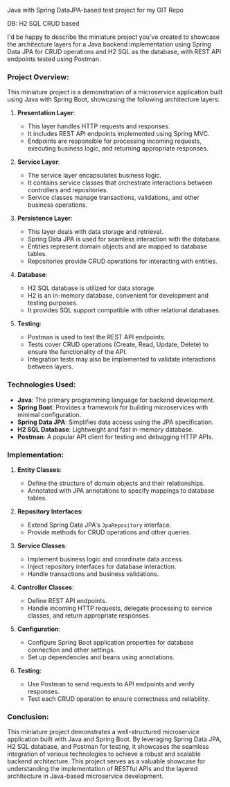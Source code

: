 Java with Spring DataJPA-based test project for my GIT Repo

DB: H2 SQL CRUD based

I'd be happy to describe the miniature project you've created to showcase the architecture layers for a Java backend implementation using Spring Data JPA for CRUD operations and H2 SQL as the database, with REST API endpoints tested using Postman.

### Project Overview:

This miniature project is a demonstration of a microservice application built using Java with Spring Boot, showcasing the following architecture layers:

1. **Presentation Layer**:
   - This layer handles HTTP requests and responses.
   - It includes REST API endpoints implemented using Spring MVC.
   - Endpoints are responsible for processing incoming requests, executing business logic, and returning appropriate responses.

2. **Service Layer**:
   - The service layer encapsulates business logic.
   - It contains service classes that orchestrate interactions between controllers and repositories.
   - Service classes manage transactions, validations, and other business operations.

3. **Persistence Layer**:
   - This layer deals with data storage and retrieval.
   - Spring Data JPA is used for seamless interaction with the database.
   - Entities represent domain objects and are mapped to database tables.
   - Repositories provide CRUD operations for interacting with entities.

4. **Database**:
   - H2 SQL database is utilized for data storage.
   - H2 is an in-memory database, convenient for development and testing purposes.
   - It provides SQL support compatible with other relational databases.

5. **Testing**:
   - Postman is used to test the REST API endpoints.
   - Tests cover CRUD operations (Create, Read, Update, Delete) to ensure the functionality of the API.
   - Integration tests may also be implemented to validate interactions between layers.

### Technologies Used:

- **Java**: The primary programming language for backend development.
- **Spring Boot**: Provides a framework for building microservices with minimal configuration.
- **Spring Data JPA**: Simplifies data access using the JPA specification.
- **H2 SQL Database**: Lightweight and fast in-memory database.
- **Postman**: A popular API client for testing and debugging HTTP APIs.

### Implementation:

1. **Entity Classes**:
   - Define the structure of domain objects and their relationships.
   - Annotated with JPA annotations to specify mappings to database tables.

2. **Repository Interfaces**:
   - Extend Spring Data JPA's `JpaRepository` interface.
   - Provide methods for CRUD operations and other queries.

3. **Service Classes**:
   - Implement business logic and coordinate data access.
   - Inject repository interfaces for database interaction.
   - Handle transactions and business validations.

4. **Controller Classes**:
   - Define REST API endpoints.
   - Handle incoming HTTP requests, delegate processing to service classes, and return appropriate responses.

5. **Configuration**:
   - Configure Spring Boot application properties for database connection and other settings.
   - Set up dependencies and beans using annotations.

6. **Testing**:
   - Use Postman to send requests to API endpoints and verify responses.
   - Test each CRUD operation to ensure correctness and reliability.

### Conclusion:

This miniature project demonstrates a well-structured microservice application built with Java and Spring Boot. By leveraging Spring Data JPA, H2 SQL database, and Postman for testing, it showcases the seamless integration of various technologies to achieve a robust and scalable backend architecture. This project serves as a valuable showcase for understanding the implementation of RESTful APIs and the layered architecture in Java-based microservice development.
